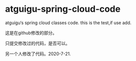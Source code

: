 # atguigu-spring-cloud-code
atguigu‘s spring cloud classes code.
this is the test,if use add.

这是在github修改的部分。


只提交修改过的代码，是否可以。

另一个人修改了代码。2020-7-21.
